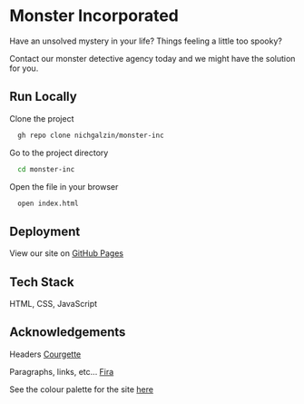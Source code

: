 # Monster Incorporated
Have an unsolved mystery in your life?
Things feeling a little too spooky?

Contact our monster detective agency today and we might have the solution for you.

## Run Locally

Clone the project

```bash
  gh repo clone nichgalzin/monster-inc
```

Go to the project directory

```bash
  cd monster-inc
```

Open the file in your browser

```bash
  open index.html
```


## Deployment

View our site on [GitHub Pages](https://nichgalzin.github.io/monster-inc/)

## Tech Stack

HTML, CSS, JavaScript


## Acknowledgements

Headers [Courgette](https://fonts.google.com/specimen/Courgette?query=courgette)

Paragraphs, links, etc... [Fira](https://fonts.google.com/specimen/Fira+Sans?query=Fira+san)
<br>

See the colour palette for the site [here](https://coolors.co/ebebe9-ca4335-030305-c9c9c8-ea150e)
